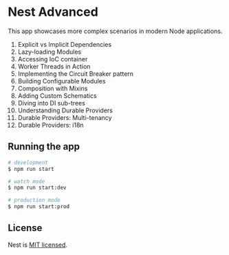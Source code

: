 # Nest Advanced

This app showcases more complex scenarios in modern Node applications.

1. Explicit vs Implicit Dependencies
2. Lazy-loading Modules
3. Accessing IoC container
4. Worker Threads in Action
5. Implementing the Circuit Breaker pattern
6. Building Configurable Modules
7. Composition with Mixins
8. Adding Custom Schematics
9. Diving into DI sub-trees
10. Understanding Durable Providers
11. Durable Providers: Multi-tenancy
12. Durable Providers: i18n

## Running the app

```bash
# development
$ npm run start

# watch mode
$ npm run start:dev

# production mode
$ npm run start:prod
```

## License

Nest is [MIT licensed](LICENSE).
